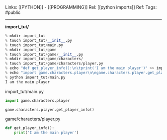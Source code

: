 Links: [[PYTHON]] - [[PROGRAMMING]]
Rel: [[python imports]]
Ref: 
Tags: #public 

--- 

**import_tut/**

```py
% mkdir import_tut
% touch import_tut/__init__.py
% touch import_tut/main.py
% mkdir import_tut/game
% touch import_tut/game/__init__.py 
% mkdir import_tut/game/characters/
% touch import_tut/game/characters/player.py  
% echo "def get_player_info():\n\tprint('I am the main player')" >> import_tut/game/characters/player.py 
% echo "import game.characters.player\n\ngame.characters.player.get_player_info()" >> import_tut/main.py 
% python import_tut/main.py 
I am the main player
```

import_tut/main.py
```py
import game.characters.player

game.characters.player.get_player_info()
```

game/characters/player.py
```py
def get_player_info():
	print('I am the main player')
```